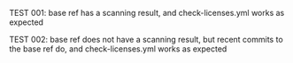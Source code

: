 TEST 001: base ref has a scanning result, and check-licenses.yml works as expected

TEST 002: base ref does not have a scanning result, but recent commits to the base ref do, and check-licenses.yml works as expected
